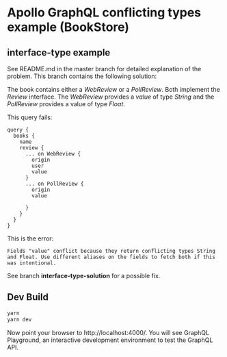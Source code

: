 # Apollo GraphQL conflicting types example (BookStore)
## interface-type example

See README.md in the master branch for detailed explanation of the problem.
This branch contains the following solution:

The book contains either a _WebReview_ or a _PollReview_. Both implement the _Review_ interface. The _WebReview_ provides
a _value_ of type _String_ and the _PollReview_ provides a value of type _Float_.

This query fails:

```
query {
  books {
    name
    review {
      ... on WebReview {
        origin
        user
     	value
      }
      ... on PollReview {
        origin
        value

      }
    }
  }
}
```

This is the error:

```
Fields "value" conflict because they return conflicting types String and Float. Use different aliases on the fields to fetch both if this was intentional.
```

See branch **interface-type-solution** for a possible fix.

## Dev Build

```bash
yarn
yarn dev
```

Now point your browser to http://localhost:4000/. You will see GraphQL
Playground, an interactive development environment to test the GraphQL API.